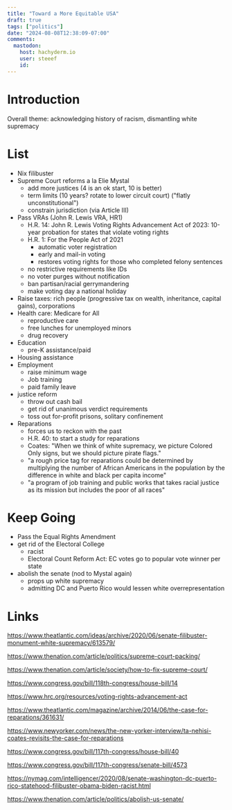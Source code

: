 ```yaml
---
title: "Toward a More Equitable USA"
draft: true
tags: ["politics"]
date: "2024-08-08T12:38:09-07:00"
comments:
  mastodon:
    host: hachyderm.io
    user: steeef
    id:
---
```


# Introduction

Overall theme: acknowledging history of racism, dismantling white supremacy

# List

* Nix filibuster
* Supreme Court reforms a la Elie Mystal
    * add more justices (4 is an ok start, 10 is better)
    * term limits (10 years? rotate to lower circuit court) ("flatly unconstitutional")
    * constrain jurisdiction (via Article III)
* Pass VRAs (John R. Lewis VRA, HR1)
    * H.R. 14: John R. Lewis Voting Rights Advancement Act of 2023: 10-year probation for states that violate voting rights
    * H.R. 1: For the People Act of 2021
        * automatic voter registration
        * early and mail-in voting
        * restores voting rights for those who completed felony sentences
    * no restrictive requirements like IDs
    * no voter purges without notification
    * ban partisan/racial gerrymandering
    * make voting day a national holiday
* Raise taxes: rich people (progressive tax on wealth, inheritance, capital gains), corporations
* Health care: Medicare for All
    * reproductive care
    * free lunches for unemployed minors
    * drug recovery
* Education
    * pre-K assistance/paid
* Housing assistance
* Employment
    * raise minimum wage
    * Job training
    * paid family leave
* justice reform
    * throw out cash bail
    * get rid of unanimous verdict requirements
    * toss out for-profit prisons, solitary confinement
* Reparations
    * forces us to reckon with the past
    * H.R. 40: to start a study for reparations
    * Coates: "When we think of white supremacy, we picture Colored Only signs, but we should picture pirate flags."
    * "a rough price tag for reparations could be determined by multiplying the number of African Americans in the population by the difference in white and black per capita income"
    * "a program of job training and public works that takes racial justice as its mission but includes the poor of all races"

# Keep Going

* Pass the Equal Rights Amendment
* get rid of the Electoral College
    * racist
    * Electoral Count Reform Act: EC votes go to popular vote winner per state
* abolish the senate (nod to Mystal again)
    * props up white supremacy
    * admitting DC and Puerto Rico would lessen white overrepresentation

# Links

https://www.theatlantic.com/ideas/archive/2020/06/senate-filibuster-monument-white-supremacy/613579/

https://www.thenation.com/article/politics/supreme-court-packing/

https://www.thenation.com/article/society/how-to-fix-supreme-court/

https://www.congress.gov/bill/118th-congress/house-bill/14

https://www.hrc.org/resources/voting-rights-advancement-act

https://www.theatlantic.com/magazine/archive/2014/06/the-case-for-reparations/361631/

https://www.newyorker.com/news/the-new-yorker-interview/ta-nehisi-coates-revisits-the-case-for-reparations

https://www.congress.gov/bill/117th-congress/house-bill/40

https://www.congress.gov/bill/117th-congress/senate-bill/4573

https://nymag.com/intelligencer/2020/08/senate-washington-dc-puerto-rico-statehood-filibuster-obama-biden-racist.html

https://www.thenation.com/article/politics/abolish-us-senate/
